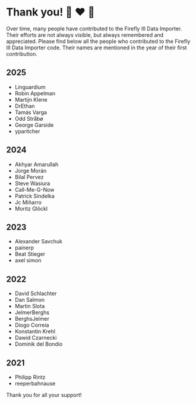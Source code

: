 # Thank you! :tada: :heart: :tada:

Over time, many people have contributed to the Firefly III Data Importer. Their efforts are not always visible, but always remembered and appreciated.
Please find below all the people who contributed to the Firefly III Data Importer code. Their names are mentioned in the year of their first contribution.

## 2025
- Linguardium
- Robin Appelman
- Martijn Klene
- DrEthan
- Tamás Varga
- Odd Stråbø
- George Garside
- yparitcher

## 2024
- Akhyar Amarullah
- Jorge Morán
- Bilal Pervez
- Steve Wasiura
- Call-Me-G-Now
- Patrick Sindelka
- Jc Miñarro
- Moritz Glöckl

## 2023
- Alexander Savchuk
- painerp
- Beat Stieger
- axel simon

## 2022
- David Schlachter
- Dan Salmon
- Martin Slota
- JelmerBerghs
- BerghsJelmer
- Diogo Correia
- Konstantin Krehl
- Dawid Czarnecki
- Dominik del Bondio

## 2021
- Philipp Rintz
- reeperbahnause


Thank you for all your support!
